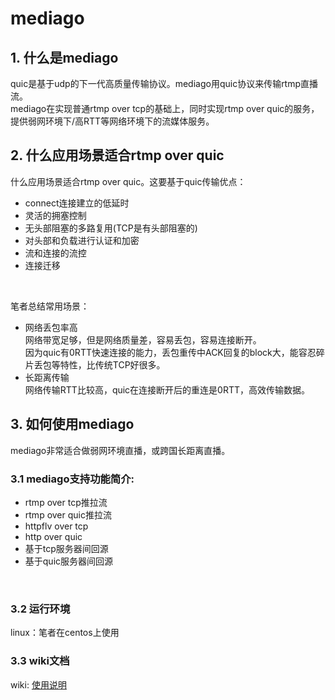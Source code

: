 # mediago
## 1. 什么是mediago
quic是基于udp的下一代高质量传输协议。mediago用quic协议来传输rtmp直播流。<br>
mediago在实现普通rtmp over tcp的基础上，同时实现rtmp over quic的服务，提供弱网环境下/高RTT等网络环境下的流媒体服务。

## 2. 什么应用场景适合rtmp over quic
什么应用场景适合rtmp over quic。这要基于quic传输优点：
* connect连接建立的低延时
* 灵活的拥塞控制
* 无头部阻塞的多路复用(TCP是有头部阻塞的)
* 对头部和负载进行认证和加密
* 流和连接的流控
* 连接迁移
<br/>

笔者总结常用场景：<br/>
* 网络丢包率高 <br/>
网络带宽足够，但是网络质量差，容易丢包，容易连接断开。<br/>
因为quic有0RTT快速连接的能力，丢包重传中ACK回复的block大，能容忍碎片丢包等特性，比传统TCP好很多。
* 长距离传输 <br/>
网络传输RTT比较高，quic在连接断开后的重连是0RTT，高效传输数据。

## 3. 如何使用mediago
mediago非常适合做弱网环境直播，或跨国长距离直播。<br>
### 3.1 mediago支持功能简介:<br/>
* rtmp over tcp推拉流
* rtmp over quic推拉流
* httpflv over tcp
* http over quic
* 基于tcp服务器间回源
* 基于quic服务器间回源

<br>

### 3.2 运行环境
linux：笔者在centos上使用

### 3.3 wiki文档
wiki: [使用说明](https://github.com/runner365/mediago_bin/blob/master/doc/Index.md)

